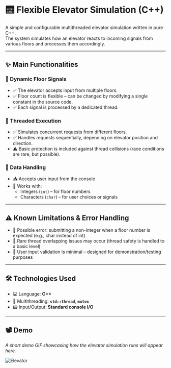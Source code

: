 # 🛗 Flexible Elevator Simulation (C++)

A simple and configurable multithreaded elevator simulation written in pure C++.  
The system simulates how an elevator reacts to incoming signals from various floors and processes them accordingly.

---

## ✨ Main Functionalities

### 📶 Dynamic Floor Signals
- ✅ The elevator accepts input from multiple floors.
- ✅ Floor count is flexible – can be changed by modifying a single constant in the source code.
- ✅ Each signal is processed by a dedicated thread.

### 🔄 Threaded Execution
- ✅ Simulates concurrent requests from different floors.
- ✅ Handles requests sequentially, depending on elevator position and direction.
- ⚠️ Basic protection is included against thread collisions (race conditions are rare, but possible).

### 🧮 Data Handling
- 📥 Accepts user input from the console
- 📌 Works with:
  - Integers (`int`) – for floor numbers
  - Characters (`char`) – for user choices or signals

---

## ⚠️ Known Limitations & Error Handling

- 🚧 Possible error: submitting a non-integer when a floor number is expected (e.g., char instead of int)
- 🧵 Rare thread overlapping issues may occur (thread safety is handled to a basic level)
- 🔢 User input validation is minimal – designed for demonstration/testing purposes

---

## 🛠️ Technologies Used

- 💻 Language: **C++**
- 🧵 Multithreading: **`std::thread`**, **`mutex`**
- 📟 Input/Output: **Standard console I/O**

---

## 📽️ Demo

_A short demo GIF showcasing how the elevator simulation runs will appear here._

![Elevator](https://github.com/user-attachments/assets/3271a583-0f13-4b72-aaf8-93e70c12b982)
